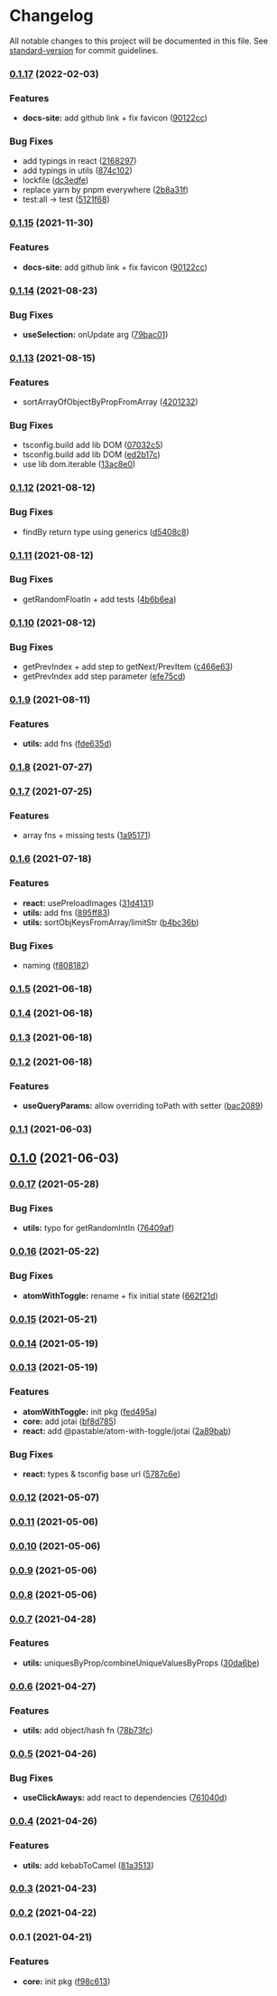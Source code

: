 # Changelog

All notable changes to this project will be documented in this file. See [standard-version](https://github.com/conventional-changelog/standard-version) for commit guidelines.

### [0.1.17](https://github.com/astahmer/pastable/compare/@pastable/core@0.1.14...@pastable/core@0.1.17) (2022-02-03)


### Features

* **docs-site:** add github link + fix favicon ([90122cc](https://github.com/astahmer/pastable/commit/90122cc50a78ed3605decde7f735c1f6e380e9cc))


### Bug Fixes

* add typings in react ([2168297](https://github.com/astahmer/pastable/commit/2168297fd71b18ae02267f81b3da0ee2f72565dd))
* add typings in utils ([874c102](https://github.com/astahmer/pastable/commit/874c10299644bb6134a6bb2d96b2cb28d53fe7fa))
* lockfile ([dc3edfe](https://github.com/astahmer/pastable/commit/dc3edfedee5ce5063904cef6a3c41e2d7f4c6061))
* replace yarn by pnpm everywhere ([2b8a31f](https://github.com/astahmer/pastable/commit/2b8a31f2026b36af1eec185f7ca307ef16496eef))
* test:all -> test ([5121f68](https://github.com/astahmer/pastable/commit/5121f688bef77f99e0268cb6eb134396be4ca785))

### [0.1.15](https://github.com/astahmer/pastable/compare/@pastable/core@0.1.14...@pastable/core@0.1.15) (2021-11-30)


### Features

* **docs-site:** add github link + fix favicon ([90122cc](https://github.com/astahmer/pastable/commit/90122cc50a78ed3605decde7f735c1f6e380e9cc))

### [0.1.14](https://github.com/astahmer/pastable/compare/@pastable/core@0.1.13...@pastable/core@0.1.14) (2021-08-23)


### Bug Fixes

* **useSelection:** onUpdate arg ([79bac01](https://github.com/astahmer/pastable/commit/79bac01cbaaeb86a96ce1c1135aaaedd0ddfb2c8))

### [0.1.13](https://github.com/astahmer/pastable/compare/@pastable/core@0.1.12...@pastable/core@0.1.13) (2021-08-15)


### Features

* sortArrayOfObjectByPropFromArray ([4201232](https://github.com/astahmer/pastable/commit/4201232ef276240d194bf519d793071f5fd1d729))


### Bug Fixes

* tsconfig.build add lib DOM ([07032c5](https://github.com/astahmer/pastable/commit/07032c5776bf038c31832495d767212a9b573c40))
* tsconfig.build add lib DOM ([ed2b17c](https://github.com/astahmer/pastable/commit/ed2b17cec4123846108ea4c26a2a8b7f4e0f0810))
* use lib dom.iterable ([13ac8e0](https://github.com/astahmer/pastable/commit/13ac8e011a1bf997d7fae052c4232a5ffeb5b9ae))

### [0.1.12](https://github.com/astahmer/pastable/compare/@pastable/core@0.1.11...@pastable/core@0.1.12) (2021-08-12)


### Bug Fixes

* findBy return type using generics ([d5408c8](https://github.com/astahmer/pastable/commit/d5408c876bc323e820af59f2e0d756ca18d6698e))

### [0.1.11](https://github.com/astahmer/pastable/compare/@pastable/core@0.1.10...@pastable/core@0.1.11) (2021-08-12)


### Bug Fixes

* getRandomFloatIn + add tests ([4b6b6ea](https://github.com/astahmer/pastable/commit/4b6b6ea71e952d8444dd5070b7abf39e9eb464b9))

### [0.1.10](https://github.com/astahmer/pastable/compare/@pastable/core@0.1.9...@pastable/core@0.1.10) (2021-08-12)


### Bug Fixes

* getPrevIndex + add step to getNext/PrevItem ([c466e63](https://github.com/astahmer/pastable/commit/c466e6338f569241bf7f65ac3b5f6c1bf65f4266))
* getPrevIndex add step parameter ([efe75cd](https://github.com/astahmer/pastable/commit/efe75cdaead4fe0ca213942464d4d5866085e231))

### [0.1.9](https://github.com/astahmer/pastable/compare/@pastable/core@0.1.8...@pastable/core@0.1.9) (2021-08-11)


### Features

* **utils:** add fns ([fde635d](https://github.com/astahmer/pastable/commit/fde635d5a01c95f3d461def41b56707e87693ad2))

### [0.1.8](https://github.com/astahmer/pastable/compare/@pastable/core@0.1.7...@pastable/core@0.1.8) (2021-07-27)

### [0.1.7](https://github.com/astahmer/pastable/compare/@pastable/core@0.1.6...@pastable/core@0.1.7) (2021-07-25)


### Features

* array fns + missing tests ([1a95171](https://github.com/astahmer/pastable/commit/1a95171953dfb6f019ab8599d85024eb02de5068))

### [0.1.6](https://github.com/astahmer/pastable/compare/@pastable/core@0.1.5...@pastable/core@0.1.6) (2021-07-18)


### Features

* **react:** usePreloadImages ([31d4131](https://github.com/astahmer/pastable/commit/31d4131e2a0fefe2d2f83c73b383f8d8de17f2ab))
* **utils:** add fns ([895ff83](https://github.com/astahmer/pastable/commit/895ff83187c00d416528e84a96787d861a863fb9))
* **utils:** sortObjKeysFromArray/limitStr ([b4bc36b](https://github.com/astahmer/pastable/commit/b4bc36b1e4f60386ea4d07105e5a0f8d911f63f7))


### Bug Fixes

* naming ([f808182](https://github.com/astahmer/pastable/commit/f8081826ae43cb22618caa846229d99979181b45))

### [0.1.5](https://github.com/astahmer/pastable/compare/@pastable/core@0.1.4...@pastable/core@0.1.5) (2021-06-18)

### [0.1.4](https://github.com/astahmer/pastable/compare/@pastable/core@0.1.3...@pastable/core@0.1.4) (2021-06-18)

### [0.1.3](https://github.com/astahmer/pastable/compare/@pastable/core@0.1.2...@pastable/core@0.1.3) (2021-06-18)

### [0.1.2](https://github.com/astahmer/pastable/compare/@pastable/core@0.1.1...@pastable/core@0.1.2) (2021-06-18)


### Features

* **useQueryParams:** allow overriding toPath with setter ([bac2089](https://github.com/astahmer/pastable/commit/bac20891d1656489ea2c2c6086e7ce589349496d))

### [0.1.1](https://github.com/astahmer/pastable/compare/@pastable/core@0.1.0...@pastable/core@0.1.1) (2021-06-03)

## [0.1.0](https://github.com/astahmer/pastable/compare/@pastable/core@0.0.17...@pastable/core@0.1.0) (2021-06-03)

### [0.0.17](https://github.com/astahmer/pastable/compare/@pastable/core@0.0.16...@pastable/core@0.0.17) (2021-05-28)


### Bug Fixes

* **utils:** typo for getRandomIntIn ([76409af](https://github.com/astahmer/pastable/commit/76409afc0cd2cf0c408142973df3c13f2e2c837b))

### [0.0.16](https://github.com/astahmer/pastable/compare/@pastable/core@0.0.15...@pastable/core@0.0.16) (2021-05-22)


### Bug Fixes

* **atomWithToggle:** rename + fix initial state ([662f21d](https://github.com/astahmer/pastable/commit/662f21d39089066f1af8d5ee5d46e426b03d50a4))

### [0.0.15](https://github.com/astahmer/pastable/compare/@pastable/core@0.0.14...@pastable/core@0.0.15) (2021-05-21)

### [0.0.14](https://github.com/astahmer/pastable/compare/@pastable/core@0.0.13...@pastable/core@0.0.14) (2021-05-19)

### [0.0.13](https://github.com/astahmer/pastable/compare/@pastable/core@0.0.12...@pastable/core@0.0.13) (2021-05-19)


### Features

* **atomWithToggle:** init pkg ([fed495a](https://github.com/astahmer/pastable/commit/fed495a703ca775bfeefd63d1c4363658e7f1d3f))
* **core:** add jotai ([bf8d785](https://github.com/astahmer/pastable/commit/bf8d785f6a368927777e5c8b595fdadc354c6095))
* **react:** add @pastable/atom-with-toggle/jotai ([2a89bab](https://github.com/astahmer/pastable/commit/2a89babfd89bc8fe554e1edb190325fa1cc2edd6))


### Bug Fixes

* **react:** types & tsconfig base url ([5787c6e](https://github.com/astahmer/pastable/commit/5787c6ee23567c63f8b6d14f2bbe4f6c557118e7))

### [0.0.12](https://github.com/astahmer/pastable/compare/@pastable/core@0.0.11...@pastable/core@0.0.12) (2021-05-07)

### [0.0.11](https://github.com/astahmer/pastable/compare/@pastable/core@0.0.10...@pastable/core@0.0.11) (2021-05-06)

### [0.0.10](https://github.com/astahmer/pastable/compare/@pastable/core@0.0.9...@pastable/core@0.0.10) (2021-05-06)

### [0.0.9](https://github.com/astahmer/pastable/compare/@pastable/core@0.0.8...@pastable/core@0.0.9) (2021-05-06)

### [0.0.8](https://github.com/astahmer/pastable/compare/@pastable/core@0.0.7...@pastable/core@0.0.8) (2021-05-06)

### [0.0.7](https://github.com/astahmer/pastable/compare/@pastable/core@0.0.6...@pastable/core@0.0.7) (2021-04-28)


### Features

* **utils:** uniquesByProp/combineUniqueValuesByProps ([30da6be](https://github.com/astahmer/pastable/commit/30da6be2b51a8880577ba5fa92f268c7a50e59ed))

### [0.0.6](https://github.com/astahmer/pastable/compare/@pastable/core@0.0.5...@pastable/core@0.0.6) (2021-04-27)


### Features

* **utils:** add object/hash fn ([78b73fc](https://github.com/astahmer/pastable/commit/78b73fc88a16345daad17346a4f96dc5fe71fcef))

### [0.0.5](https://github.com/astahmer/pastable/compare/@pastable/core@0.0.4...@pastable/core@0.0.5) (2021-04-26)


### Bug Fixes

* **useClickAways:** add react to dependencies ([761040d](https://github.com/astahmer/pastable/commit/761040d6b347e39ad904735762425af7dabd65c6))

### [0.0.4](https://github.com/astahmer/pastable/compare/@pastable/core@0.0.3...@pastable/core@0.0.4) (2021-04-26)


### Features

* **utils:** add kebabToCamel ([81a3513](https://github.com/astahmer/pastable/commit/81a3513bb0e6575e32191b58604ea64671350fd4))

### [0.0.3](https://github.com/astahmer/pastable/compare/@pastable/core@0.0.2...@pastable/core@0.0.3) (2021-04-23)

### [0.0.2](https://github.com/astahmer/pastable/compare/@pastable/core@0.0.1...@pastable/core@0.0.2) (2021-04-22)

### 0.0.1 (2021-04-21)


### Features

* **core:** init pkg ([f98c613](https://github.com/astahmer/pastable/commit/f98c613bb7d02199c2be071701f0350738e42df1))
